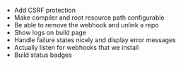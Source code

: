 * Add CSRF protection
* Make compiler and root resource path configurable
* Be able to remove the webhook and unlink a repo
* Show logs on build page
* Handle failure states nicely and display error messages
* Actually listen for webhooks that we install
* Build status badges

